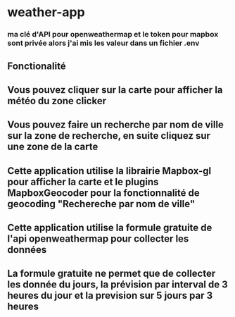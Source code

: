# weather-app
### ma clé d'API pour openweathermap et le token pour mapbox sont privée alors j'ai mis les valeur dans un fichier .env 
## Fonctionalité
 ## Vous pouvez cliquer sur la carte pour afficher la météo du zone clicker
 ## Vous pouvez faire un recherche par nom de ville sur la zone de recherche, en suite cliquez sur une zone de la carte 
 ## Cette application utilise la librairie Mapbox-gl pour afficher la carte et le plugins MapboxGeocoder pour la fonctionnalité de geocoding "Rechereche par nom de ville"
 ## Cette application utilise la formule gratuite de l'api openweathermap pour collecter les données<br />
 ## La formule gratuite ne permet que de collecter les donnée du jours, la prévision par interval de 3 heures du jour et la prevision sur 5 jours par 3 heures
